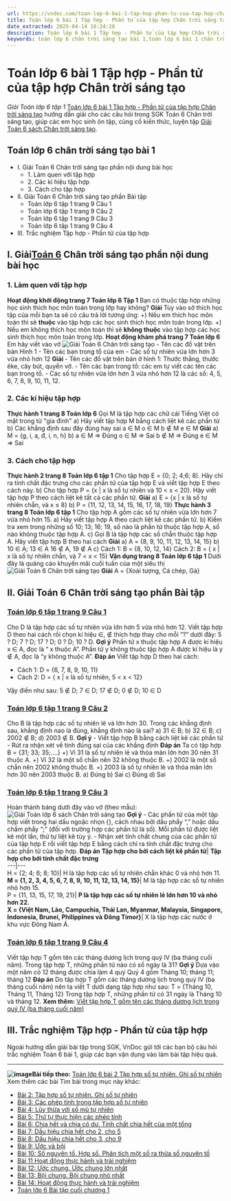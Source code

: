 ```yaml
---
url: https://vndoc.com/toan-lop-6-bai-1-tap-hop-phan-tu-cua-tap-hop-chan-troi-sang-tao-233088
title: Toán lớp 6 bài 1 Tập hợp - Phần tử của tập hợp Chân trời sáng tạo - Giải Toán lớp 6 tập 1 - VnDoc.com
date_extracted: 2025-04-14 16:24:28
description: Toán lớp 6 bài 1 Tập hợp - Phần tử của tập hợp Chân trời sáng tạo bao gồm lời giải chi tiết cho từng bài tập cho các em học sinh tham khảo luyện Giải Toán 6 Chân trời sáng tạo tập 1.
keywords: toán lớp 6 chân trời sáng tạo bài 1,toán lớp 6 bài 1 chân trời sáng tạo,Toán lớp 6 bài 1 Tập hợp Phần tử của tập hợp,Giải Toán 6 chân trời sáng tạo bài 1,toán 6,toán lớp 6,giải toán lớp 6,giải toán 6,toán lớp 6 chân trời sáng tạo,toán 6 chân trời sáng tạo,giải toán 6 tập 1 chân trời sáng tạo,giải toán lớp 6 chân trời sáng tạo,giải toán 6 chân trời sáng tạo,sách chân trời sáng tạo lớp 6
---
```


# Toán lớp 6 bài 1 Tập hợp - Phần tử của tập hợp Chân trời sáng tạo
 _Giải Toán lớp 6 tập 1_
[Toán lớp 6 bài 1 Tập hợp - Phần tử của tập hợp Chân trời sáng tạo](<https://vndoc.com/toan-lop-6-bai-1-tap-hop-phan-tu-cua-tap-hop-chan-troi-sang-tao-233088>) hướng dẫn giải cho các câu hỏi trong SGK Toán 6 Chân trời sáng tạo, giúp các em học sinh ôn tập, củng cố kiến thức, luyện tập [Giải Toán 6 sách Chân trời sáng tạo](<https://vndoc.com/toan-lop-6-sach-chan-troi-sang-tao>).
## **Toán lớp 6 chân trời sáng tạo bài 1**
  * I. Giải Toán 6 Chân trời sáng tạo phần nội dung bài học
    * 1\. Làm quen với tập hợp
    * 2\. Các kí hiệu tập hợp
    * 3\. Cách cho tập hợp
  * II. Giải Toán 6 Chân trời sáng tạo phần Bài tập
    * Toán lớp 6 tập 1 trang 9 Câu 1
    * Toán lớp 6 tập 1 trang 9 Câu 2
    * Toán lớp 6 tập 1 trang 9 Câu 3
    * Toán lớp 6 tập 1 trang 9 Câu 4
  * III. Trắc nghiệm Tập hợp - Phần tử của tập hợp

## **I. Giải[Toán 6](<https://vndoc.com/mon-toan-lop6>) Chân trời sáng tạo phần nội dung bài học**
### 1\. Làm quen với tập hợp
**Hoạt động khởi động trang 7 Toán lớp 6 Tập 1**
Bạn có thuộc tập hợp những học sinh thích học môn toán trong lớp hay không?
**Giải**
Tùy vào sở thích học tập của mỗi bạn ta sẽ có câu trả lời tương ứng:
+\) Nếu em thích học môn toán thì sẽ **thuộc** vào tập hợp các học sinh thích học môn toán trong lớp.
+\) Nếu em không thích học môn toán thì sẽ **không thuộc** vào tập hợp các học sinh thích học môn toán trong lớp.
**Hoạt động khám phá trang 7 Toán lớp 6**
Em hãy viết vào vở
![Giải Toán 6 Chân trời sáng tạo](https://i.vdoc.vn/data/image/2021/05/25/toan-lop-6-bai-1-tap-hop-phan-tu-cua-tap-hop-a.jpg)
\- Tên các đồ vật trên bàn Hình 1
\- Tên các bạn trong tổ của em
\- Các số tự nhiên vừa lớn hơn 3 vừa nhỏ hơn 12
**Giải**
\- Tên các đồ vật trên bàn ở hình 1: Thước thẳng, thước êke, cây bút, quyển vở.
\- Tên các bạn trong tổ: các em tự viết các tên các bạn trong tổ.
\- Các số tự nhiên vừa lớn hơn 3 vừa nhỏ hơn 12 là các số: 4, 5, 6, 7, 8, 9, 10, 11, 12.
### 2\. Các kí hiệu tập hợp
**Thực hành 1 trang 8 Toán lớp 6**
Gọi M là tập hợp các chữ cái Tiếng Việt có mặt trong từ "gia đình"
a\) Hãy viết tập hợp M bằng cách liệt kê các phần tử
b\) Các khẳng định sau đây đúng hay sai
a ∈ M
o ∈ M
b ∉ M
e ∈ M
**Giải**
a\) M = \{g, i, a, đ, i, n, h\}
b\) a ∈ M => Đúng
o ∈ M => Sai
b ∉ M => Đúng
e ∈ M => Sai
### 3\. Cách cho tập hợp
**Thực hành 2 trang 8 Toán lớp 6 tập 1**
Cho tập hợp E = \{0; 2; 4;6; 8\). Hãy chỉ ra tính chất đặc trưng cho các phần tử của tập hợp E và viết tập hợp E theo cách này.
b\) Cho tập hợp P = \{x | x là số tự nhiên và 10 < x < 20\). Hãy viết tập hợp P theo cách liệt kê tất cả các phần tử.
**Giải**
a\) E = \{x | x là số tự nhiên chẵn, và x ≤ 8\}
b\) P = \{11, 12, 13, 14, 15, 16, 17, 18, 19\}
**Thực hành 3 trang 8 Toán lớp 6 tập 1**
Cho tập hợp A gồm các số tự nhiên vừa lớn hơn 7 vừa nhỏ hơn 15.
a\) Hãy viết tập hợp A theo cách liệt kê các phần tử.
b\) Kiểm tra xem trong những số 10; 13; 16; 19, số nào là phần tử thuộc tập hợp A, số nào không thuộc tập hợp A.
c\) Gọi B là tập hợp các số chẵn thuộc tập hợp A. Hãy viết tập hợp B theo hai cách
**Giải**
a\) A = \{8, 9, 10, 11, 12, 13, 14, 15\}
b\) 10 ∈ A; 13 ∈ A
16 ∉ A, 19 ∉ A
c\) Cách 1: B = \{8, 10, 12, 14\}
Cách 2: B = \{ x | x là số tự nhiên chẵn, và 7 < x < 15\}
**Vận dụng trang 8 Toán lớp 6 tập 1**
Dưới đây là quảng cáo khuyến mãi cuối tuần của một siêu thị
![Giải Toán 6 Chân trời sáng tạo](https://i.vdoc.vn/data/image/2021/05/25/toan-lop-6-bai-1-tap-hop-phan-tu-cua-tap-hop-b.jpg)
**Giải**
A = \{Xoài tượng, Cá chép, Gà\}
## **II. Giải Toán 6 Chân trời sáng tạo phần Bài tập**
### [Toán lớp 6 tập 1 trang 9 Câu 1](<https://vndoc.com/bai-1-trang-9-toan-6-tap-1-sgk-chan-troi-sang-tao-233294>)
Cho D là tập hợp các số tự nhiên vừa lớn hơn 5 vừa nhỏ hơn 12. Viết tập hợp D theo hai cách rồi chọn kí hiệu ∈, ∉ thích hợp thay cho mỗi “?” dưới đây:
5 ? D; 7 ? D; 17 ? D; 0 ? D; 10 ? D.
**Gợi ý**
Phần tử x thuộc tập hợp A được kí hiệu x ∈ A, đọc là “ x thuộc A”. Phần tử y không thuộc tập hợp A được kí hiệu là y ∉ A, đọc là “y không thuộc A”.
**Đáp án**
Viết tập hợp D theo hai cách:
  * Cách 1: D = \{6, 7, 8, 9, 10, 11\}
  * Cách 2: D = \{ x | x là số tự nhiên, 5 < x < 12\}

Vậy điền như sau:
5 ∉ D; 7 ∈ D; 17 ∉ D; 0 ∉ D; 10 ∈ D
### [Toán lớp 6 tập 1 trang 9 Câu 2](<https://vndoc.com/bai-2-trang-9-toan-6-tap-1-sgk-chan-troi-sang-tao-233291>)
Cho B là tập hợp các số tự nhiên lẻ và lớn hơn 30. Trong các khẳng định sau, khẳng định nao là đúng, khẳng định nào là sai?
a\) 31 ∈ B;
b\) 32 ∈ B;
c\) 2002 ∉ B;
d\) 2003 ∉ B.
**Gợi ý**
\- Viết tập hợp B bằng cách liệt kê các phần tử
\- Rút ra nhận xét về tính đúng sai của các khẳng định
**Đáp án**
Ta có tập hợp B = \{31; 33; 35;….\}
+\) Vì 31 là số tự nhiên lẻ và thỏa mãn lớn hơn 30 nên 31 thuộc A.
+\) Vì 32 là một số chẵn nên 32 không thuộc B.
+\) 2002 là một số chẵn nên 2002 không thuộc B.
+\) 2003 là số tự nhiên lẻ và thỏa mãn lớn hơn 30 nên 2003 thuộc B.
a\) Đúng
b\) Sai
c\) Đúng
d\) Sai
### [Toán lớp 6 tập 1 trang 9 Câu 3](<https://vndoc.com/bai-3-trang-9-toan-6-tap-1-sgk-chan-troi-sang-tao-233289>)
Hoàn thành bảng dưới đây vào vở \(theo mẫu\):
![Giải Toán lớp 6 sách Chân trời sáng tạo](https://i.vdoc.vn/data/image/2021/05/25/toan-lop-6-chan-troi-sang-tao-bai-1.png)
**Gợi ý**
\- Các phần tử của một tập hợp viết trong hai dấu ngoặc nhọn \{\}, cách nhau bởi dấu phẩy “,” hoặc dấu chấm phẩy “;” \(đối với trường hợp các phần tử là số\). Mỗi phần tử được liệt kê một lần, thứ tự liệt kê tùy ý.
\- Nhận xét tính chất chung của các phần tử của tập hợp E rồi viết tập hợp E bằng cách chỉ ra tính chất đặc trưng cho các phần tử của tập hợp.
**Đáp án**
**Tập hợp cho bởi cách liệt kê phần tử**| **Tập hợp cho bởi tính chất đặc trưng**  
---|---  
H = \{2; 4; 6; 8; 10\}| H là tập hợp các số tự nhiên chẵn khác 0 và nhỏ hơn 11.  
**M = \{1, 2, 3, 4, 5, 6, 7, 8, 9, 10, 11, 12, 13, 14, 15\}**|  M là tập hợp các số tự nhiên nhỏ hơn 15.  
P = \{11, 13, 15, 17, 19, 21\}| **P là tập hợp các số tự nhiên lẻ lớn hơn 10 và nhỏ hơn 22.**  
**X = \{Việt Nam, Lào, Campuchia, Thái Lan, Myanmar, Malaysia, Singapore, Indonesia, Brunei, Philippines và Đông Timor\}**|  X là tập hợp các nước ở khu vực Đông Nam Á.  
### [Toán lớp 6 tập 1 trang 9 Câu 4](<https://vndoc.com/bai-4-trang-9-toan-6-tap-1-sgk-chan-troi-sang-tao-233283>)
Viết tập hợp T gồm tên các tháng dương lịch trong quý IV \(ba tháng cuối năm\). Trong tập hợp T, những phần tử nào có số ngày là 31?
**Gợi ý**
Dựa vào một năm có 12 tháng được chia làm 4 quý
Quý 4 gồm Tháng 10; tháng 11; tháng 12
**Đáp án**
Do tập hợp T gồm các tháng dương lịch trong quý IV \(ba tháng cuối năm\) nên ta viết T dưới dạng tập hợp như sau:
T = \{Tháng 10, Tháng 11, Tháng 12\}
Trong tập hợp T, những phần tử có 31 ngày là Tháng 10 và tháng 12.
**Xem thêm:** [Viết tập hợp T gồm tên các tháng dương lịch trong quý IV \(ba tháng cuối năm\)](<https://vndoc.com/viet-tap-hop-t-gom-ten-cac-thang-duong-lich-trong-quy-iv-ba-thang-cuoi-nam-238822>)
## **III. Trắc nghiệm Tập hợp - Phần tử của tập hợp**
Ngoài hướng dẫn giải bài tập trong SGK, VnDoc gửi tới các bạn bộ câu hỏi trắc nghiệm Toán 6 bài 1, giúp các bạn vận dụng vào làm bài tập hiệu quả.
****
**![image](https://i.vdoc.vn/data/image/2022/08/26/ban-tay.svg)Bài tiếp theo:** [Toán lớp 6 bài 2 Tập hợp số tự nhiên. Ghi số tự nhiên ](<https://vndoc.com/toan-lop-6-bai-2-tap-hop-so-tu-nhien-ghi-so-tu-nhien-chan-troi-sang-tao-233140>)
Xem thêm các bài Tìm bài trong mục này khác:
  * [Bài 2: Tập hợp số tự nhiên. Ghi số tự nhiên ](</toan-lop-6-bai-2-tap-hop-so-tu-nhien-ghi-so-tu-nhien-chan-troi-sang-tao-233140>)
  * [Bài 3: Các phép tính trong tập hợp số tự nhiên](</toan-lop-6-bai-3-cac-phep-tinh-trong-tap-hop-so-tu-nhien-chan-troi-sang-tao-233758>)
  * [Bài 4: Lũy thừa với số mũ tự nhiên ](</toan-lop-6-bai-4-luy-thua-voi-so-mu-tu-nhien-chan-troi-sang-tao-233764>)
  * [Bài 5: Thứ tự thực hiện các phép tính ](</toan-lop-6-bai-5-thu-tu-thuc-hien-cac-phep-tinh-chan-troi-sang-tao-233767>)
  * [Bài 6: Chia hết và chia có dư. Tính chất chia hết của một tổng](</toan-lop-6-bai-6-chia-het-va-chia-co-du-tinh-chat-chia-het-cua-mot-tong-234061>)
  * [Bài 7: Dấu hiệu chia hết cho 2, cho 5 ](</toan-lop-6-bai-7-dau-hieu-chia-het-cho-2-cho-5-234072>)
  * [Bài 8: Dấu hiệu chia hết cho 3, cho 9 ](</toan-lop-6-bai-8-dau-hieu-chia-het-cho-3-cho-9-chan-troi-sang-tao-234080>)
  * [Bài 9: Ước và bội ](</toan-lop-6-bai-9-uoc-va-boi-chan-troi-sang-tao-234098>)
  * [Bài 10: Số nguyên tố. Hợp số. Phân tích một số ra thừa số nguyên tố](</toan-lop-6-bai-10-so-nguyen-to-hop-so-phan-tich-mot-so-ra-thua-so-nguyen-to-235423>)
  * [Bài 11 Hoạt động thực hành và trải nghiệm](</toan-6-bai-11-hoat-dong-thuc-hanh-va-trai-nghiem-245356>)
  * [Bài 12: Ước chung. Ước chung lớn nhất](</toan-lop-6-bai-12-uoc-chung-uoc-chung-lon-nhat-235430>)
  * [Bài 13: Bội chung. Bội chung nhỏ nhất](</toan-lop-6-bai-13-boi-chung-boi-chung-nho-nhat-235447>)
  * [Bài 14: Hoạt động thực hành và trải nghiệm](</toan-lop-6-bai-14-hoat-dong-thuc-hanh-va-trai-nghiem-235473>)
  * [Toán lớp 6 Bài tập cuối chương 1 ](</toan-lop-6-bai-tap-cuoi-chuong-1-chan-troi-sang-tao-235483>)

